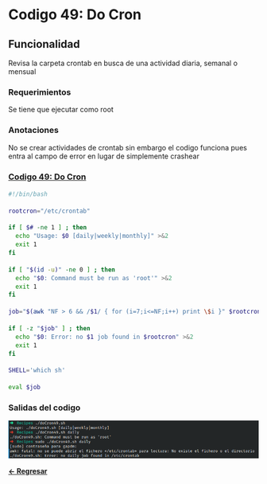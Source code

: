 # Codigo 49: Do Cron

## Funcionalidad
Revisa la carpeta crontab en busca de una actividad diaria, semanal o mensual

### **Requerimientos**
Se tiene que ejecutar como root

### **Anotaciones**
No se crear actividades de crontab sin embargo el codigo funciona pues entra al campo de error en lugar de simplemente crashear

### **[Codigo 49: Do Cron](doCron49.sh)**

```bash
#!/bin/bash

rootcron="/etc/crontab"

if [ $# -ne 1 ] ; then
  echo "Usage: $0 [daily|weekly|monthly]" >&2
  exit 1
fi

if [ "$(id -u)" -ne 0 ] ; then
  echo "$0: Command must be run as 'root'" >&2
  exit 1
fi

job="$(awk "NF > 6 && /$1/ { for (i=7;i<=NF;i++) print \$i }" $rootcron)"

if [ -z "$job" ] ; then
  echo "$0: Error: no $1 job found in $rootcron" >&2
  exit 1
fi

SHELL='which sh'

eval $job
```

### **Salidas del codigo**

![Salida.png](Salida.png)

**[<- Regresar](../README.md)**